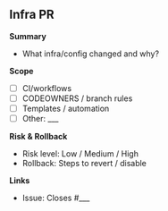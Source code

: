## Infra PR

**Summary**
- What infra/config changed and why?

**Scope**
- [ ] CI/workflows
- [ ] CODEOWNERS / branch rules
- [ ] Templates / automation
- [ ] Other: ___

**Risk & Rollback**
- Risk level: Low / Medium / High
- Rollback: Steps to revert / disable

**Links**
- Issue: Closes #___
